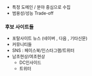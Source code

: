 



- 특정 도메인 / 분야 중심으로 수집
- 범용성/성능 Trade-off



### 후보 사이트들

- 포탈사이트 뉴스 (네이버 , 다음 , 기타신문)
- 커뮤니티들
- SNS : 페이스북/인스타그램/트위터
- 남초현상/여초현상
  - DC인사이드
  - 트위터